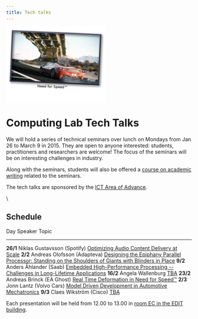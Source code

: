 ```yaml
---
title: Tech talks
---
```




  <img src="/images/nfs.png" alt="Need for Speed™" width="270px" id="need-for-speed">

# Computing Lab Tech Talks

We will hold a series of technical seminars over lunch on Mondays from Jan 26 to March 9 in 2015. They are open to anyone interested: students, practitioners and researchers are welcome! The focus of the seminars will be on interesting challenges in industry.

Along with the seminars, students will also be offered a [course on academic writing](http://www.cse.chalmers.se/~laurako/links/CCTT.html) related to the seminars.

The tech talks are sponsored by the [ICT Area of Advance](http://www.chalmers.se/en/areas-of-advance/ict/Pages/default.aspx).

\



## Schedule

Day       Speaker                      Topic
--------  -------                      ----
**26/1**  Niklas Gustavsson (Spotify)  [Optimizing Audio Content Delivery at Scale](abstracts.html#gustavsson)
 **2/2**  Andreas Olofsson (Adapteva)  [Designing the Epiphany Parallel Processor: Standing on the Shoulders of Giants with Blinders in Place](abstracts.html#olofsson)
 **9/2**  Anders Åhlander (Saab)       [Embedded High-Performance Processing -- Challenges in Long-Lifetime Applications](abstracts.html#ahlander)
**16/2**  Angela Wallenburg            [TBA](abstracts.html#wallenburg)
**23/2**  Andreas Brinck (EA Ghost)    [Real Time Deformation in Need for Speed™](abstracts.html#brinck)
 **2/3**  Jonn Lantz (Volvo Cars)      [Model Driven Development in Automotive Mechatronics](abstracts.html#lantz)
 **9/3**  Claes Wikström (Cisco)       [TBA](abstracts.html#wikstrom)

Each presentation will be held from 12.00 to 13.00 in [room EC in the EDIT building](http://maps.chalmers.se/#ec631799-6bfa-4995-95e3-efe03c13ad70).

